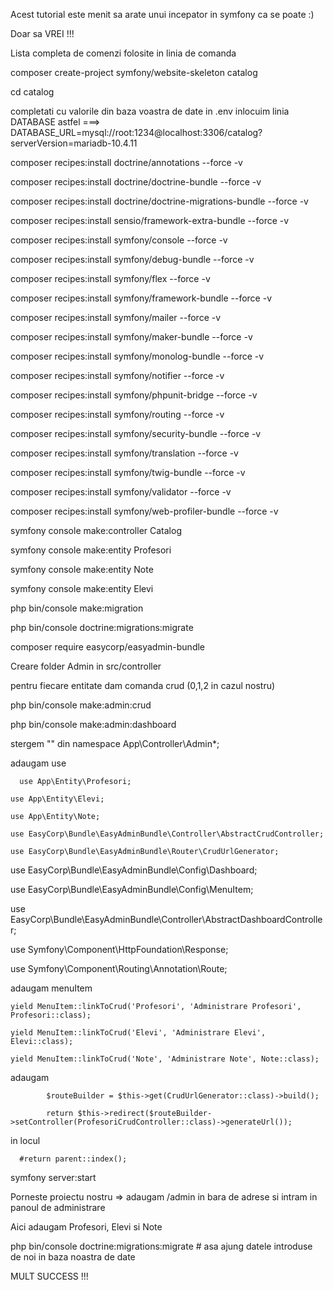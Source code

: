 Acest tutorial este menit sa arate unui incepator in symfony ca se poate :)

Doar sa VREI !!!

Lista completa de comenzi folosite in linia de comanda

composer create-project symfony/website-skeleton catalog

cd catalog

completati cu valorile din baza voastra de date
in .env inlocuim linia DATABASE astfel  ===>   DATABASE_URL=mysql://root:1234@localhost:3306/catalog?serverVersion=mariadb-10.4.11

composer recipes:install doctrine/annotations --force -v

composer recipes:install doctrine/doctrine-bundle --force -v

composer recipes:install doctrine/doctrine-migrations-bundle --force -v

composer recipes:install sensio/framework-extra-bundle --force -v

composer recipes:install symfony/console --force -v

composer recipes:install symfony/debug-bundle --force -v

composer recipes:install symfony/flex --force -v

composer recipes:install symfony/framework-bundle --force -v

composer recipes:install symfony/mailer --force -v

composer recipes:install symfony/maker-bundle --force -v

composer recipes:install symfony/monolog-bundle --force -v

composer recipes:install symfony/notifier --force -v

composer recipes:install symfony/phpunit-bridge --force -v

composer recipes:install symfony/routing --force -v

composer recipes:install symfony/security-bundle --force -v

composer recipes:install symfony/translation --force -v

composer recipes:install symfony/twig-bundle --force -v

composer recipes:install symfony/validator --force -v

composer recipes:install symfony/web-profiler-bundle --force -v


symfony console make:controller Catalog

symfony console make:entity Profesori

symfony console make:entity Note

symfony console make:entity Elevi

php bin/console make:migration

php bin/console doctrine:migrations:migrate

composer require easycorp/easyadmin-bundle

Creare folder Admin in src/controller

pentru fiecare entitate dam comanda crud (0,1,2 in cazul nostru)

php bin/console make:admin:crud

php bin/console make:admin:dashboard

stergem "\" din namespace App\Controller\Admin*;

adaugam use
	  
	  use App\Entity\Profesori;
  	
	use App\Entity\Elevi;
  	
	use App\Entity\Note;
  	
	use EasyCorp\Bundle\EasyAdminBundle\Controller\AbstractCrudController;
  	
	use EasyCorp\Bundle\EasyAdminBundle\Router\CrudUrlGenerator;
	
use EasyCorp\Bundle\EasyAdminBundle\Config\Dashboard;

use EasyCorp\Bundle\EasyAdminBundle\Config\MenuItem;

use EasyCorp\Bundle\EasyAdminBundle\Controller\AbstractDashboardController;

use Symfony\Component\HttpFoundation\Response;

use Symfony\Component\Routing\Annotation\Route;

adaugam menuItem
      	
	yield MenuItem::linkToCrud('Profesori', 'Administrare Profesori', Profesori::class);
        
	yield MenuItem::linkToCrud('Elevi', 'Administrare Elevi', Elevi::class);
        
	yield MenuItem::linkToCrud('Note', 'Administrare Note', Note::class);

adaugam 

	        $routeBuilder = $this->get(CrudUrlGenerator::class)->build();
              
	        return $this->redirect($routeBuilder->setController(ProfesoriCrudController::class)->generateUrl());
        
in locul  

      #return parent::index();

symfony server:start

Porneste proiectu nostru => adaugam /admin in bara de adrese si intram in panoul de administrare

Aici adaugam Profesori, Elevi si Note

php bin/console doctrine:migrations:migrate # asa ajung datele introduse de noi in baza noastra de date

MULT SUCCESS !!!
